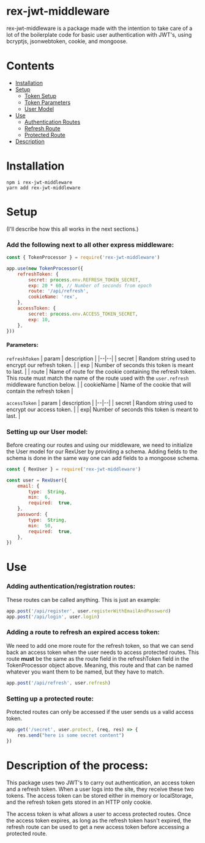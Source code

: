 # rex-jwt-middleware

rex-jwt-middleware is a package made with the intention to take care of a lot of the boilerplate code for basic user authentication with JWT's, using bcryptjs, jsonwebtoken, cookie, and mongoose.

# Contents

- [Installation](#installation)
- [Setup](#setup)
  - [Token Setup](#token-setup)
  - [Token Parameters](#token-parameters)
  - [User Model](#user-model)
- [Use](#use)
  - [Authentication Routes](#auth-routes)
  - [Refresh Route](#refresh-route)
  - [Protected Route](#protected-route)
- [Description](#description)

# Installation <a name="installation"></a>
`npm i rex-jwt-middleware`  
`yarn add rex-jwt-middleware`

# Setup <a name="setup"></a>
(I'll describe how this all works in the next sections.)
 
### Add the following next to all other express middleware: <a name="token-setup"></a>
```javascript
const { TokenProcessor } = require('rex-jwt-middleware')

app.use(new TokenProcessor({
	refreshToken: {
		secret: process.env.REFRESH_TOKEN_SECRET,
		exp: 20 * 60, // Number of seconds from epoch
		route: '/api/refresh',
		cookieName: 'rex',
	},
	accessToken: {
		secret: process.env.ACCESS_TOKEN_SECRET,
		exp: 10,
	},
}))
```
#### Parameters: <a name="token-parameters"></a>
`refreshToken`
| param | description |
|--|--|
| secret | Random string used to encrypt our refresh token. |
| exp | Number of seconds this token is meant to last. |
| route | Name of route for the cookie containing the refresh token.  This route must match the name of the route used with the `user.refresh` middleware function below. |
| cookieName | Name of the cookie that will contain the refresh token |

`accessToken`
| param | description |
|--|--|
| secret | Random string used to encrypt our access token. |
| exp| Number of seconds this token is meant to last. |


### Setting up our User model: <a name="user-model"></a>
Before creating our routes and using our middleware, we need to initialize the User model for our RexUser by providing a schema.  Adding fields to the schema is done in the same way one can add fields to a mongoose schema.
```javascript
const { RexUser } = require('rex-jwt-middleware')

const user = RexUser({
	email: {
		type:  String,
		min:  6,
		required:  true,
	},
	password: {
		type:  String,
		min:  50,
		required:  true,
	},
})
```
# Use <a name="use"></a>
### [](https://github.com/Isaac-Svi/rex-jwt-middleware#routes)Adding authentication/registration routes:
These routes can be called anything.  This is just an example:
```javascript
app.post('/api/register', user.registerWithEmailAndPassword)
app.post('/api/login', user.login)
```
### Adding a route to refresh an expired access token: <a name="refresh-route"></a>
We need to add one more route for the refresh token, so that we can send back an access token when the user needs to access protected routes.  This route **must** be the same as the route field in the refreshToken field in the TokenProcessor object above.  Meaning, this route and that can be named whatever you want them to be named, but they have to match.
```javascript
app.post('/api/refresh', user.refresh)
```
### Setting up a protected route: <a name="protected-route"></a>
Protected routes can only be accessed if the user sends us a valid access token.
```javascript
app.get('/secret', user.protect, (req, res) => {
	res.send("here is some secret content")
})
```

# Description of the process: <a name="description"></a>
This package uses two JWT's to carry out authentication, an access token and a refresh token.  When a user logs into the site, they receive these two tokens.  The access token can be stored either in memory or localStorage, and the refresh token gets stored in an HTTP only cookie.  

The access token is what allows a user to access protected routes.  Once the access token expires, as long as the refresh token hasn't expired, the refresh route can be used to get a new access token before accessing a protected route.